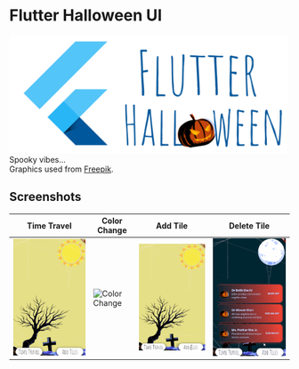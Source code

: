 # Flutter Halloween UI

<img src="screenshots/halloween.png" alt="drawing" width="500"/></br>
Spooky vibes...</br>Graphics used from [Freepik](https://www.freekpik.com).

## Screenshots

Time Travel| Color Change |Add Tile |Delete Tile |
------------ | -------------| -------------| -------------|
![Time Travel](/screenshots/timeTravel.gif?raw=true "Time Travel") | ![Color Change](/screenshots/colorChange.gif?raw=true "Success login") |![Add Tile](/screenshots/addTile.gif?raw=true "Add Tile") |![Delete Tile](/screenshots/deleteTile.gif?raw=true "Delete Tile")
